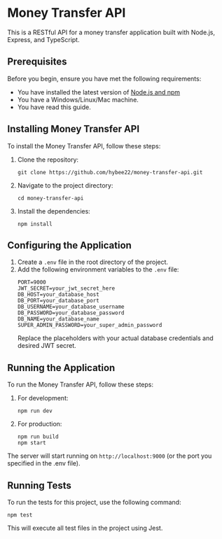 # Money Transfer API

This is a RESTful API for a money transfer application built with Node.js, Express, and TypeScript.

## Prerequisites

Before you begin, ensure you have met the following requirements:

* You have installed the latest version of [Node.js and npm](https://nodejs.org/en/download/)
* You have a Windows/Linux/Mac machine.
* You have read this guide.

## Installing Money Transfer API

To install the Money Transfer API, follow these steps:

1. Clone the repository:
   ```
   git clone https://github.com/hybee22/money-transfer-api.git
   ```
2. Navigate to the project directory:
   ```
   cd money-transfer-api
   ```
3. Install the dependencies:
   ```
   npm install
   ```

## Configuring the Application

1. Create a `.env` file in the root directory of the project.
2. Add the following environment variables to the `.env` file:
   ```
   PORT=9000
   JWT_SECRET=your_jwt_secret_here
   DB_HOST=your_database_host
   DB_PORT=your_database_port
   DB_USERNAME=your_database_username
   DB_PASSWORD=your_database_password
   DB_NAME=your_database_name
   SUPER_ADMIN_PASSWORD=your_super_admin_password
   ```
   Replace the placeholders with your actual database credentials and desired JWT secret.

## Running the Application

To run the Money Transfer API, follow these steps:

1. For development:
   ```
   npm run dev
   ```
2. For production:
   ```
   npm run build
   npm start
   ```

The server will start running on `http://localhost:9000` (or the port you specified in the .env file).

## Running Tests

To run the tests for this project, use the following command:

```
npm test
```

This will execute all test files in the project using Jest.

